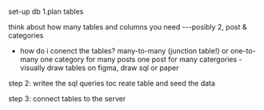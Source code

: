 set-up db
1.plan tables

think about how many tables and columns you need
---posibly 2, post & categories

- how do i conenct the tables? many-to-many (junction table!) or one-to-many
  one category for many posts
  one post for many catergories
  -visually draw tables on figma, draw sql or paper

step 2: writee the sql queries toc reate table and seed the data

step 3: connect tables to the server
